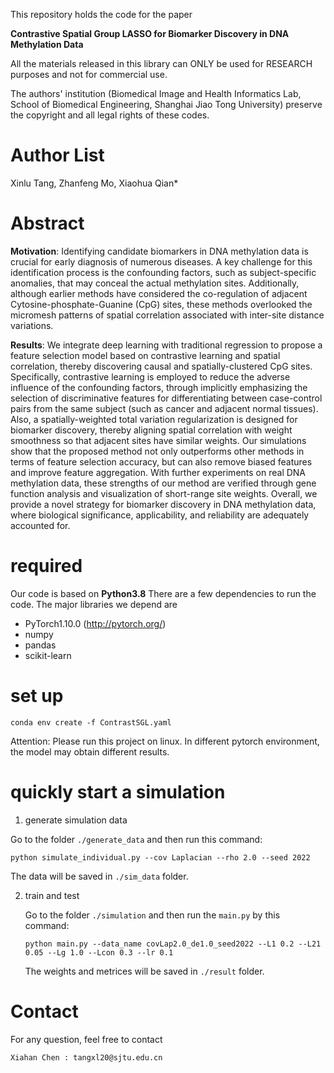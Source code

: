 This repository holds the code for the paper

**Contrastive Spatial Group LASSO for Biomarker Discovery in DNA Methylation Data**

All the materials released in this library can ONLY be used for RESEARCH purposes and not for commercial use.

The authors' institution (Biomedical Image and Health Informatics Lab, School of Biomedical Engineering, Shanghai Jiao Tong University) preserve the copyright and all legal rights of these codes.

# Author List

Xinlu Tang, Zhanfeng Mo, Xiaohua Qian\*

# Abstract

**Motivation**: Identifying candidate biomarkers in DNA methylation data is crucial for early diagnosis of numerous diseases. A key challenge for this identification process is the confounding factors, such as subject-specific anomalies, that may conceal the actual methylation sites. Additionally, although earlier methods have considered the co-regulation of adjacent Cytosine-phosphate-Guanine (CpG) sites, these methods overlooked the micromesh patterns of spatial correlation associated with inter-site distance variations.

**Results**: We integrate deep learning with traditional regression to propose a feature selection model based on contrastive learning and spatial correlation, thereby discovering causal and spatially-clustered CpG sites. Specifically, contrastive learning is employed to reduce the adverse influence of the confounding factors, through implicitly emphasizing the selection of discriminative features for differentiating between case-control pairs from the same subject (such as cancer and adjacent normal tissues). Also, a spatially-weighted total variation regularization is designed for biomarker discovery, thereby aligning spatial correlation with weight smoothness so that adjacent sites have similar weights. Our simulations show that the proposed method not only outperforms other methods in terms of feature selection accuracy, but can also remove biased features and improve feature aggregation. With further experiments on real DNA methylation data, these strengths of our method are verified through gene function analysis and visualization of short-range site weights. Overall, we provide a novel strategy for biomarker discovery in DNA methylation data, where biological significance, applicability, and reliability are adequately accounted for.

# required

Our code is based on **Python3.8** There are a few dependencies to run the code. The major libraries we depend are

- PyTorch1.10.0 (http://pytorch.org/)
- numpy
- pandas
- scikit-learn

# set up

```
conda env create -f ContrastSGL.yaml
```

Attention: Please run this project on linux. In different pytorch environment, the model may obtain different results.

# quickly start a simulation

1.  generate simulation data

   Go to the folder `./generate_data` and then run this command:

   ```shell
   python simulate_individual.py --cov Laplacian --rho 2.0 --seed 2022
   ```

   The data will be saved in  `./sim_data` folder.

2. train and test 

   Go to the folder `./simulation` and then run the `main.py` by this command:

   ```shell
   python main.py --data_name covLap2.0_de1.0_seed2022 --L1 0.2 --L21 0.05 --Lg 1.0 --Lcon 0.3 --lr 0.1
   ```

   The weights and metrices will be saved in `./result` folder.

# Contact

For any question, feel free to contact

```
Xiahan Chen : tangxl20@sjtu.edu.cn
```